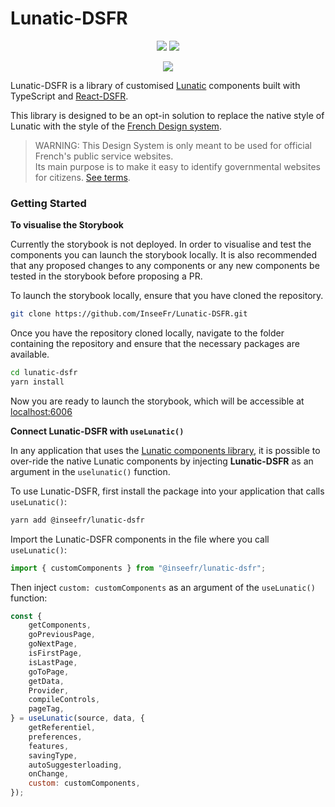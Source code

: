 # Lunatic-DSFR

<p align="center">
 <img src="https://github.com/InseeFr/Lunatic-DSFR/assets/81740200/b5b276cc-cf34-478c-bdb2-6cbb8478e74d#gh-light-mode-only" />
 <img src="https://github.com/InseeFr/Lunatic-DSFR/assets/81740200/313202fa-86ef-4204-91d2-d178e8a98fae#gh-dark-mode-only" />
</p>

<p align="center">
  <a href="https://inseefr.github.io/Lunatic-DSFR/storybook/" target="_blank"><img src="https://raw.githubusercontent.com/storybooks/brand/master/badge/badge-storybook.svg"></a>
</p>

Lunatic-DSFR is a library of customised [Lunatic](https://github.com/InseeFr/Lunatic) components built with TypeScript and [React-DSFR](https://react-dsfr.etalab.studio/).

This library is designed to be an opt-in solution to replace the native style of Lunatic with the style of the [French Design system](https://systeme-de-design.gouv.fr/).

> WARNING: This Design System is only meant to be used for official French's public service websites.  
> Its main purpose is to make it easy to identify governmental websites for citizens. [See terms](https://www.systeme-de-design.gouv.fr/cgu/).

### Getting Started

**To visualise the Storybook**

Currently the storybook is not deployed. In order to visualise and test the components you can launch the storybook locally. It is also recommended that any proposed changes to any components or any new components be tested in the storybook before proposing a PR.

To launch the storybook locally, ensure that you have cloned the repository.

```bash
git clone https://github.com/InseeFr/Lunatic-DSFR.git
```

Once you have the repository cloned locally, navigate to the folder containing the repository and ensure that the necessary packages are available.

```bash
cd lunatic-dsfr
yarn install
```

Now you are ready to launch the storybook, which will be accessible at [localhost:6006](http://localhost:6006/)

**Connect Lunatic-DSFR with `useLunatic()`**

In any application that uses the [Lunatic components library](https://github.com/InseeFr/Lunatic), it is possible to over-ride the native Lunatic components by injecting **Lunatic-DSFR** as an argument in the `uselunatic()` function.

To use Lunatic-DSFR, first install the package into your application that calls `useLunatic()`:

```bash
yarn add @inseefr/lunatic-dsfr
```

Import the Lunatic-DSFR components in the file where you call `useLunatic()`:

```js
import { customComponents } from "@inseefr/lunatic-dsfr";
```

Then inject `custom: customComponents` as an argument of the `useLunatic()` function:

```js
const {
    getComponents,
    goPreviousPage,
    goNextPage,
    isFirstPage,
    isLastPage,
    goToPage,
    getData,
    Provider,
    compileControls,
    pageTag,
} = useLunatic(source, data, {
    getReferentiel,
    preferences,
    features,
    savingType,
    autoSuggesterloading,
    onChange,
    custom: customComponents,
});
```

